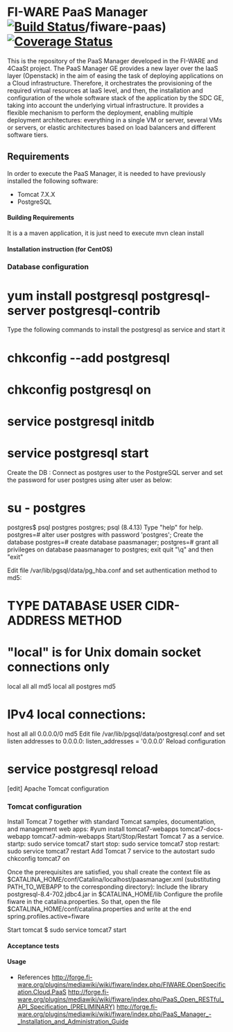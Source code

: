 # FI-WARE PaaS Manager [![Build Status](https://travis-ci.org/telefonicaid/fiware-paas.svg)](https://travis-ci.org/telefonicaid/fiware-paas)/fiware-paas) [![Coverage Status](https://coveralls.io/repos/jesuspg/fiware-paas/badge.png)](https://coveralls.io/r/jesuspg/fiware-paas)


This is the repository of the PaaS Manager developed in the FI-WARE and 4CaaSt project. The PaaS Manager GE provides a 
new layer over the IaaS layer (Openstack) in the aim of easing the task of deploying applications on a Cloud infrastructure. 
Therefore, it orchestrates the provisioning of the required virtual resources at IaaS level, and then, the installation and configuration 
of the whole software stack of the application by the SDC GE, taking into account the underlying virtual infrastructure. 
It provides a flexible mechanism to perform the deployment, enabling multiple deployment architectures: 
everything in a single VM or server, several VMs or servers, or elastic architectures based on load balancers and different software tiers.



## Requirements
In order to execute the PaaS Manager, it is needed to have previously installed the following software:
- Tomcat 7.X.X 
- PostgreSQL 

#### Building Requirements
It is a a maven application, it is just need to execute mvn clean install

#### Installation instruction (for CentOS)
### Database configuration
# yum install postgresql postgresql-server postgresql-contrib

Type the following commands to install the postgresql as service and start it
# chkconfig --add postgresql 
# chkconfig postgresql on
# service postgresql initdb
# service postgresql start

Create the DB :
Connect as postgres user to the PostgreSQL server and set the password for user postgres using alter user as below:
# su - postgres
postgres$ psql postgres postgres;
psql (8.4.13)
Type "help" for help.
postgres=# alter user postgres with password 'postgres';
Create the database
postgres=# create database paasmanager;
postgres=# grant all privileges on database paasmanager to postgres;
exit quit "\q" and then "exit"

Edit file /var/lib/pgsql/data/pg_hba.conf and set authentication method to md5:
# TYPE  DATABASE    USER        CIDR-ADDRESS          METHOD
# "local" is for Unix domain socket connections only
local   all         all                               md5
local   all         postgres                          md5
# IPv4 local connections:
host    all         all         0.0.0.0/0          md5
Edit file /var/lib/pgsql/data/postgresql.conf and set listen addresses to 0.0.0.0:
listen_addresses = '0.0.0.0'
Reload configuration
# service postgresql reload
[edit] Apache Tomcat configuration

### Tomcat configuration
Install Tomcat 7 together with standard Tomcat samples, documentation, and management web apps:
#yum install tomcat7-webapps tomcat7-docs-webapp tomcat7-admin-webapps
Start/Stop/Restart Tomcat 7 as a service. startp:
sudo service tomcat7 start
stop:
sudo service tomcat7 stop
restart:
sudo service tomcat7 restart
Add Tomcat 7 service to the autostart
sudo chkconfig tomcat7 on


Once the prerequisites are satisfied, you shall create the context file as $CATALINA_HOME/conf/Catalina/localhost/paasmanager.xml (substituting PATH_TO_WEBAPP to the corresponding directory):
<Context path="/paasmanager" docBase="PATH_TO_WEBAPP" reloadable="true" debug="5">
  <Resource name="jdbc/paasmanager" auth="Container" type="javax.sql.DataSource" driverClassName="org.postgresql.Driver"
   url="jdbc:postgresql://localhost:5432/paasmanager"
   username="postgres" password="postgres"
   maxActive="20" maxIdle="10" maxWait="-1"/> 
</Context>
Include the library postgresql-8.4-702.jdbc4.jar in $CATALINA_HOME/lib
Configure the profile fiware in the catalina.properties. So that, open the file $CATALINA_HOME/conf/catalina.properties and write at the end
 spring.profiles.active=fiware

Start tomcat
$ sudo service tomcat7 start

#### Acceptance tests

#### Usage

* References
http://forge.fi-ware.org/plugins/mediawiki/wiki/fiware/index.php/FIWARE.OpenSpecification.Cloud.PaaS
http://forge.fi-ware.org/plugins/mediawiki/wiki/fiware/index.php/PaaS_Open_RESTful_API_Specification_(PRELIMINARY)
http://forge.fi-ware.org/plugins/mediawiki/wiki/fiware/index.php/PaaS_Manager_-_Installation_and_Administration_Guide


